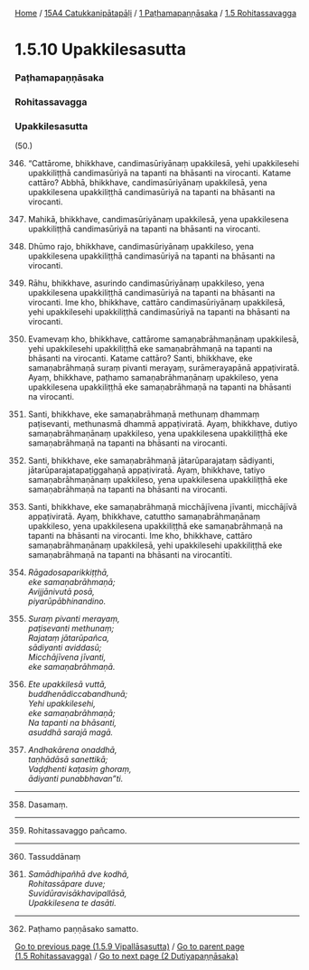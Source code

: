 
[Home](/) / [15A4 Catukkanipātapāḷi](../../../15A4.md) / [1 Paṭhamapaṇṇāsaka](../../1.md) / [1.5 Rohitassavagga](../1.5.md)

# 1.5.10 Upakkilesasutta

### Paṭhamapaṇṇāsaka

### Rohitassavagga

### Upakkilesasutta

(50.)

346. “Cattārome, bhikkhave, candimasūriyānaṃ upakkilesā, yehi upakkilesehi upakkiliṭṭhā candimasūriyā na tapanti na bhāsanti na virocanti. Katame cattāro? Abbhā, bhikkhave, candimasūriyānaṃ upakkilesā, yena upakkilesena upakkiliṭṭhā candimasūriyā na tapanti na bhāsanti na virocanti.

347. Mahikā, bhikkhave, candimasūriyānaṃ upakkilesā, yena upakkilesena upakkiliṭṭhā candimasūriyā na tapanti na bhāsanti na virocanti.

348. Dhūmo rajo, bhikkhave, candimasūriyānaṃ upakkileso, yena upakkilesena upakkiliṭṭhā candimasūriyā na tapanti na bhāsanti na virocanti.

349. Rāhu, bhikkhave, asurindo candimasūriyānaṃ upakkileso, yena upakkilesena upakkiliṭṭhā candimasūriyā na tapanti na bhāsanti na virocanti. Ime kho, bhikkhave, cattāro candimasūriyānaṃ upakkilesā, yehi upakkilesehi upakkiliṭṭhā candimasūriyā na tapanti na bhāsanti na virocanti.

350. Evamevaṃ kho, bhikkhave, cattārome samaṇabrāhmaṇānaṃ upakkilesā, yehi upakkilesehi upakkiliṭṭhā eke samaṇabrāhmaṇā na tapanti na bhāsanti na virocanti. Katame cattāro? Santi, bhikkhave, eke samaṇabrāhmaṇā suraṃ pivanti merayaṃ, surāmerayapānā appaṭiviratā. Ayaṃ, bhikkhave, paṭhamo samaṇabrāhmaṇānaṃ upakkileso, yena upakkilesena upakkiliṭṭhā eke samaṇabrāhmaṇā na tapanti na bhāsanti na virocanti.

351. Santi, bhikkhave, eke samaṇabrāhmaṇā methunaṃ dhammaṃ paṭisevanti, methunasmā dhammā appaṭiviratā. Ayaṃ, bhikkhave, dutiyo samaṇabrāhmaṇānaṃ upakkileso, yena upakkilesena upakkiliṭṭhā eke samaṇabrāhmaṇā na tapanti na bhāsanti na virocanti.

352. Santi, bhikkhave, eke samaṇabrāhmaṇā jātarūparajataṃ sādiyanti, jātarūparajatapaṭiggahaṇā appaṭiviratā. Ayaṃ, bhikkhave, tatiyo samaṇabrāhmaṇānaṃ upakkileso, yena upakkilesena upakkiliṭṭhā eke samaṇabrāhmaṇā na tapanti na bhāsanti na virocanti.

353. Santi, bhikkhave, eke samaṇabrāhmaṇā micchājīvena jīvanti, micchājīvā appaṭiviratā. Ayaṃ, bhikkhave, catuttho samaṇabrāhmaṇānaṃ upakkileso, yena upakkilesena upakkiliṭṭhā eke samaṇabrāhmaṇā na tapanti na bhāsanti na virocanti. Ime kho, bhikkhave, cattāro samaṇabrāhmaṇānaṃ upakkilesā, yehi upakkilesehi upakkiliṭṭhā eke samaṇabrāhmaṇā na tapanti na bhāsanti na virocantīti.

354. _Rāgadosaparikkiṭṭhā,_  
_eke samaṇabrāhmaṇā;_  
_Avijjānivutā posā,_  
_piyarūpābhinandino._  


355. _Suraṃ pivanti merayaṃ,_  
_paṭisevanti methunaṃ;_  
_Rajataṃ jātarūpañca,_  
_sādiyanti aviddasū;_  
_Micchājīvena jīvanti,_  
_eke samaṇabrāhmaṇā._  


356. _Ete upakkilesā vuttā,_  
_buddhenādiccabandhunā;_  
_Yehi upakkilesehi,_  
_eke samaṇabrāhmaṇā;_  
_Na tapanti na bhāsanti,_  
_asuddhā sarajā magā._  


357. _Andhakārena onaddhā,_  
_taṇhādāsā sanettikā;_  
_Vaḍḍhenti kaṭasiṃ ghoraṃ,_  
_ādiyanti punabbhavan”ti._  


---

358. Dasamaṃ.



---

359. Rohitassavaggo pañcamo.



---

360. Tassuddānaṃ



361. _Samādhipañhā dve kodhā,_  
_Rohitassāpare duve;_  
_Suvidūravisākhavipallāsā,_  
_Upakkilesena te dasāti._  


---

362. Paṭhamo paṇṇāsako samatto.



[Go to previous page (1.5.9 Vipallāsasutta)](1.5.9.md) / [Go to parent page (1.5 Rohitassavagga)](../1.5.md) / [Go to next page (2 Dutiyapaṇṇāsaka)](../../2.md)


